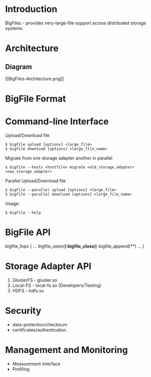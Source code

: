Introduction
=====
BigFiles - provides very-large-file support across distributed storage systems.

Architecture
=====

## Diagram 
[[BigFiles-Architecture.png]]

BigFile Format
=====

Command-line Interface
=====

Upload/Download file
~~~
$ bigfile upload [options] <large_file>
$ bigfile download [options] <large_file_name>
~~~

Migrate from one storage adapter another in parallel
~~~
$ bigfile --hosts <hostfile> migrate <old_storage_adapter> <new_storage_adapter>
~~~

Parallel Upload/Download file
~~~
$ bigfile --parallel upload [options] <large_file>
$ bigfile --parallel download [options] <large_file_name>
~~~

Usage:
~~~
$ bigfile --help
~~~

BigFile API
=====

bigfile_fops {
...
bigfile_open(**)
bigfile_close(**)
bigfile_append(**)
...
}

Storage Adapter API
=====
1. GlusterFS - gluster.so
2. Local-FS - local-fs.so (Developers/Testing)
3. HDFS - hdfs.so

Security
=====
- data-protection/checksum
- certificates/authentication

Management and Monitoring
=====
- Measurement interface
- Profiling
